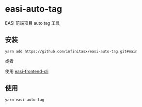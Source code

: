 # easi-auto-tag
EASI 前端项目 auto tag 工具

## 安装
`yarn add https://github.com/infinitasx/easi-auto-tag.git#main`

或者

使用 [easi-frontend-cli](https://github.com/infinitasx/easi-frontend-cli)

## 使用
`yarn easi-auto-tag`
